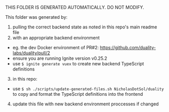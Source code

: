 THIS FOLDER IS GENERATED AUTOMATICALLY. DO NOT MODIFY.

This folder was generated by:
1. pulling the correct backend state as noted in this repo's main readme file
2. with an appropriate backend environment
  - eg. the dev Docker environment of PR#2: https://github.com/duality-labs/duality/pull/2
  - ensure you are running Ignite version v0.25.2
  - use `$ ignite generate vuex` to create new backend TypeScript definitions
3. in this repo:
  - use `$ sh ./scripts/update-generated-files.sh NicholasDotSol/duality` to
    copy and format the TypeScript definitions into the frontend
4. update this file with new backend environment proccesses if changed
